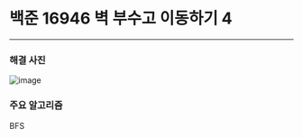 # 백준 16946 벽 부수고 이동하기 4     

---

### 해결 사진

![image](https://user-images.githubusercontent.com/41224549/94187478-fa158600-fee2-11ea-9e1c-c5aaf33d6392.png)




### 주요 알고리즘

BFS